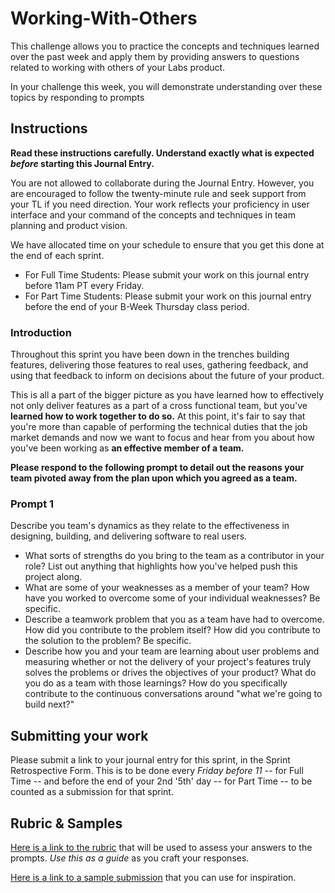 # Working-With-Others

This challenge allows you to practice the concepts and techniques learned over the past week and apply them by providing answers to questions related to working with others of your Labs product.

In your challenge this week, you will demonstrate understanding over these topics by responding to prompts

## Instructions

**Read these instructions carefully. Understand exactly what is expected _before_ starting this Journal Entry.**

You are not allowed to collaborate during the Journal Entry. However, you are encouraged to follow the twenty-minute rule and seek support from your TL if you need direction. Your work reflects your proficiency in user interface and your command of the concepts and techniques in team planning and product vision.

We have allocated time on your schedule to ensure that you get this done at the end of each sprint.

- For Full Time Students: Please submit your work on this journal entry before 11am PT every Friday.
- For Part Time Students: Please submit your work on this journal entry before the end of your B-Week Thursday class period.

### Introduction

Throughout this sprint you have been down in the trenches building features, delivering those features to real uses, gathering feedback, and using that feedback to inform on decisions about the future of your product.

This is all a part of the bigger picture as you have learned how to effectively not only deliver features as a part of a cross functional team, but you've **learned how to work together to do so.** At this point, it's fair to say that you're more than capable of performing the technical duties that the job market demands and now we want to focus and hear from you about how you've been working as **an effective member of a team.**

**Please respond to the following prompt to detail out the reasons your team pivoted away from the plan upon which you agreed as a team.**

### Prompt 1

Describe you team's dynamics as they relate to the effectiveness in designing, building, and delivering software to real users.

- What sorts of strengths do you bring to the team as a contributor in your role? List out anything that highlights how you've helped push this project along.
- What are some of your weaknesses as a member of your team? How have you worked to overcome some of your individual weaknesses? Be specific.
- Describe a teamwork problem that you as a team have had to overcome. How did you contribute to the problem itself? How did you contribute to the solution to the problem? Be specific.
- Describe how you and your team are learning about user problems and measuring whether or not the delivery of your project's features truly solves the problems or drives the objectives of your product? What do you do as a team with those learnings? How do you specifically contribute to the continuous conversations around "what we're going to build next?"

## Submitting your work

Please submit a link to your journal entry for this sprint, in the Sprint Retrospective Form. This is to be done every _Friday before 11_ -- for Full Time -- and before the end of your 2nd '5th' day -- for Part Time -- to be counted as a submission for that sprint.

## Rubric & Samples

[Here is a link to the rubric](https://www.notion.so/lambdaschool/2-2-Rubric-Working-with-Others-508531415d61499792d0e9c976196991) that will be used to assess your answers to the prompts. _Use this as a guide_ as you craft your responses.

[Here is a link to a sample submission](https://www.notion.so/lambdaschool/2-2-Working-With-Others-Contribution-Entry-1f87b452ab294f6aa65d3b41e4e2f9e1) that you can use for inspiration.
